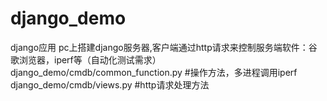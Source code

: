 ﻿# django_demo
django应用
pc上搭建django服务器,客户端通过http请求来控制服务端软件：谷歌浏览器，iperf等（自动化测试需求）  
django_demo/cmdb/common_function.py    #操作方法，多进程调用iperf    
django_demo/cmdb/views.py         #http请求处理方法    
